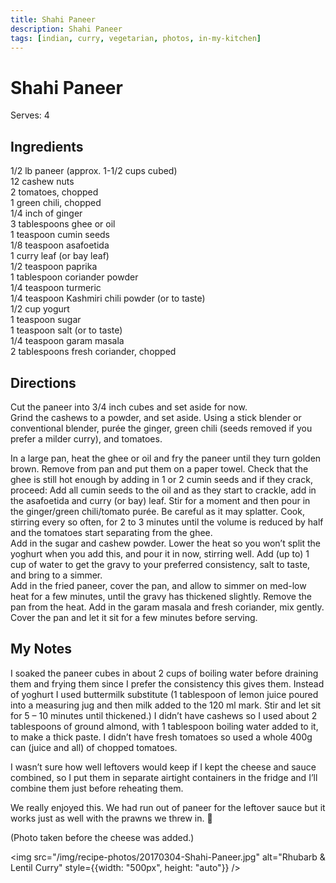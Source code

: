 ```yaml
---
title: Shahi Paneer
description: Shahi Paneer
tags: [indian, curry, vegetarian, photos, in-my-kitchen]
---
```


# Shahi Paneer
Serves: 4

## Ingredients
1/2 lb paneer (approx. 1-1/2 cups cubed)  
12 cashew nuts  
2 tomatoes, chopped  
1 green chili, chopped  
1/4 inch of ginger  
3 tablespoons ghee or oil  
1 teaspoon cumin seeds  
1/8 teaspoon asafoetida  
1 curry leaf (or bay leaf)  
1/2 teaspoon paprika  
1 tablespoon coriander powder  
1/4 teaspoon turmeric  
1/4 teaspoon Kashmiri chili powder (or to taste)  
1/2 cup yogurt  
1 teaspoon sugar  
1 teaspoon salt (or to taste)  
1/4 teaspoon garam masala  
2 tablespoons fresh coriander, chopped

## Directions
Cut the paneer into 3/4 inch cubes and set aside for now.  
Grind the cashews to a powder, and set aside. Using a stick blender or conventional blender, purée the ginger, green chili (seeds removed if you prefer a milder curry), and tomatoes.

In a large pan, heat the ghee or oil and fry the paneer until they turn golden brown. Remove from pan and put them on a paper towel. Check that the ghee is still hot enough by adding in 1 or 2 cumin seeds and if they crack, proceed: Add all cumin seeds to the oil and as they start to crackle, add in the asafoetida and curry (or bay) leaf. Stir for a moment and then pour in the ginger/green chili/tomato purée. Be careful as it may splatter. Cook, stirring every so often, for 2 to 3 minutes until the volume is reduced by half and the tomatoes start separating from the ghee.  
Add in the sugar and cashew powder. Lower the heat so you won’t split the yoghurt when you add this, and pour it in now, stirring well.  Add (up to) 1 cup of water to get the gravy to your preferred consistency, salt to taste, and bring to a simmer.  
Add in the fried paneer, cover the pan, and allow to simmer on med-low heat for a few minutes, until the gravy has thickened slightly. Remove the pan from the heat. Add in the garam masala and fresh coriander, mix gently. Cover the pan and let it sit for a few minutes before serving.

## My Notes
I soaked the paneer cubes in about 2 cups of boiling water before draining them and frying them since I prefer the consistency this gives them. Instead of yoghurt I used buttermilk substitute (1 tablespoon of lemon juice poured into a measuring jug and then milk added to the 120 ml mark. Stir and let sit for 5 – 10 minutes until thickened.) I didn’t have cashews so I used about 2 tablespoons of ground almond, with 1 tablespoon boiling water added to it, to make a thick paste. I didn’t have fresh tomatoes so used a whole 400g can (juice and all) of chopped tomatoes.

I wasn’t sure how well leftovers would keep if I kept the cheese and sauce combined, so I put them in separate airtight containers in the fridge and I’ll combine them just before reheating them.

We really enjoyed this. We had run out of paneer for the leftover sauce but it works just as well with the prawns we threw in. 🙂

(Photo taken before the cheese was added.)

<img src="/img/recipe-photos/20170304-Shahi-Paneer.jpg" alt="Rhubarb & Lentil Curry" style={{width: "500px", height: "auto"}} />